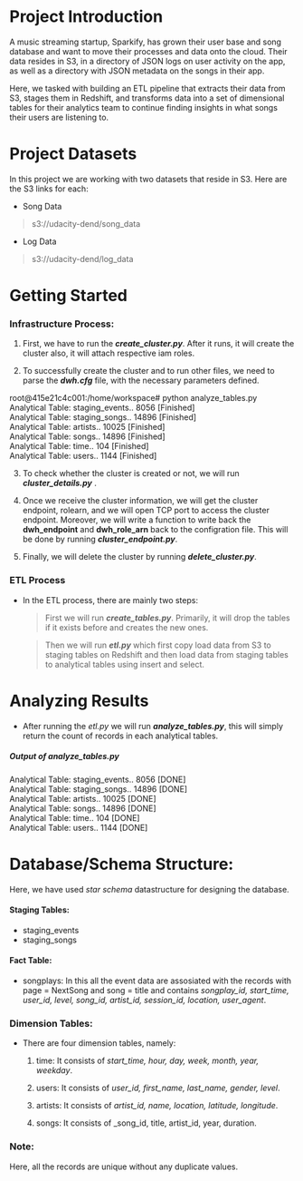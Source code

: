 # Project Introduction

A music streaming startup, Sparkify, has grown their user base and song database and want to move their processes and data onto the cloud. Their data resides in S3, in a directory of JSON logs on user activity on the app, as well as a directory with JSON metadata on the songs in their app.

Here, we tasked with building an ETL pipeline that extracts their data from S3, stages them in Redshift, and transforms data into a set of dimensional tables for their analytics team to continue finding insights in what songs their users are listening to. 

# Project Datasets

In this project we are working with two datasets that reside in S3. Here are the S3 links for each:

- Song Data
> s3://udacity-dend/song_data

- Log Data
> s3://udacity-dend/log_data

# Getting Started

### Infrastructure Process:

1. First, we have to run the ___create_cluster.py___. After it runs, it will create the cluster also, it will attach respective iam roles.

2. To successfully create the cluster and to run other files, we need to parse the ___dwh.cfg___ file, with the necessary parameters defined.




root@415e21c4c001:/home/workspace# python analyze_tables.py
 Analytical Table: staging_events..
    8056
  [Finished]  
 Analytical Table: staging_songs..
    14896
  [Finished]  
 Analytical Table: artists..
    10025
  [Finished]  
 Analytical Table: songs..
    14896
  [Finished]  
 Analytical Table: time..
    104
  [Finished]  
 Analytical Table: users..
    1144
  [Finished]  





3. To check whether the cluster is created or not, we will run ___cluster_details.py___ . 

4. Once we receive the cluster information, we will get the cluster endpoint, rolearn, and we will open TCP port to access the cluster endpoint. 
    Moreover, we will write a function to write back the **dwh_endpoint** and **dwh_role_arn** back to the configration file.
    This will be done by running ___cluster_endpoint.py___.
    
5. Finally, we will delete the cluster by running ___delete_cluster.py___.

### ETL Process

- In the ETL process, there are mainly two steps:
  
  > First we will run ___create_tables.py___. Primarily, it will drop the tables if it exists before and creates the new ones.
  
  > Then we will run ___etl.py___ which first copy load data from S3 to staging tables on Redshift and then load data from
   staging tables to analytical tables using insert and select.
   
# Analyzing Results

- After running the _etl.py_ we will run ___analyze_tables.py___, this will simply return the count of records in each analytical tables.

##### Output of analyze_tables.py




Analytical Table: staging_events..
    8056
  [DONE]  
 Analytical Table: staging_songs..
    14896
  [DONE]  
 Analytical Table: artists..
    10025
  [DONE]  
 Analytical Table: songs..
    14896
  [DONE]  
 Analytical Table: time..
    104
  [DONE]  
 Analytical Table: users..
    1144
  [DONE]  





# Database/Schema Structure:

Here, we have used _star schema_ datastructure for designing the database.  

#### Staging Tables:

- staging_events
- staging_songs

#### Fact Table:

- songplays: In this all the event data are assosiated with the records with page = NextSong and song = title and contains
    _songplay_id, start_time, user_id, level, song_id, artist_id, session_id, location, user_agent_.

### Dimension Tables:

- There are four dimension tables, namely:

    1. time: It consists of _start_time, hour, day, week, month, year, weekday_.
    
    2. users: It consists of _user_id, first_name, last_name, gender, level_.
    
    3. artists: It consists of _artist_id, name, location, latitude, longitude_.
    
    4. songs: It consists of _song_id, title, artist_id, year, duration.

### Note:
Here, all the records are unique without any duplicate values.
    